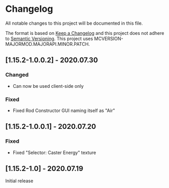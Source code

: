 # Changelog
All notable changes to this project will be documented in this file.

The format is based on [Keep a Changelog](http://keepachangelog.com/en/1.0.0/) and this project does not adhere to [Semantic Versioning](http://semver.org/spec/v2.0.0.html).
This project uses MCVERSION-MAJORMOD.MAJORAPI.MINOR.PATCH.

## [1.15.2-1.0.0.2] - 2020.07.30
### Changed
- Can now be used client-side only
### Fixed
- Fixed Rod Constructor GUI naming itself as "Air"

## [1.15.2-1.0.0.1] - 2020.07.20
### Fixed
- Fixed "Selector: Caster Energy" texture

## [1.15.2-1.0] - 2020.07.19
Initial release